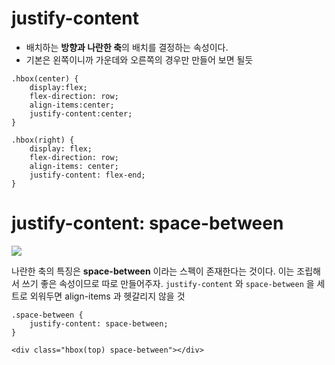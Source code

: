 justify-content
===
- 배치하는 **방향과 나란한 축**의 배치를 결정하는 속성이다.
- 기본은 왼쪽이니까 가운데와 오른쪽의 경우만 만들어 보면 될듯
```
.hbox(center) {
    display:flex;
    flex-direction: row;
    align-items:center;
    justify-content:center;
}

.hbox(right) {
    display: flex;
    flex-direction: row;
    align-items: center;
    justify-content: flex-end;
}
```

justify-content: space-between
===

![](https://velog.velcdn.com/images%2Fteo%2Fpost%2F6a465396-e890-4df2-b894-66d88f205d7f%2F%E1%84%89%E1%85%B3%E1%84%8F%E1%85%B3%E1%84%85%E1%85%B5%E1%86%AB%E1%84%89%E1%85%A3%E1%86%BA%202021-12-04%20%E1%84%8B%E1%85%A9%E1%84%92%E1%85%AE%209.21.20.png)

나란한 축의 특징은 **space-between** 이라는 스펙이 존재한다는 것이다. 이는 조립해서 쓰기 좋은 속성이므로 따로 만들어주자.
`justify-content` 와 `space-between` 을 세트로 외워두면 align-items 과 헷갈리지 않을 것

```
.space-between {
    justify-content: space-between;
}
```
```
<div class="hbox(top) space-between"></div>
```

